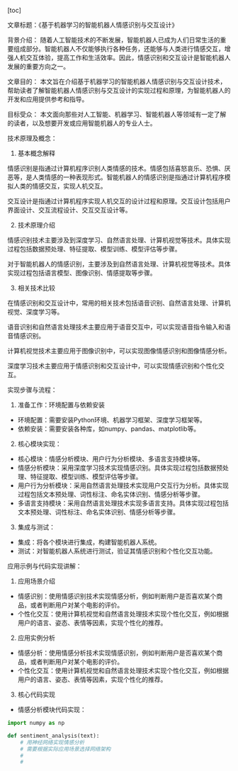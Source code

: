 
[toc]                    
                
                
文章标题：《基于机器学习的智能机器人情感识别与交互设计》

背景介绍：
随着人工智能技术的不断发展，智能机器人已成为人们日常生活的重要组成部分。智能机器人不仅能够执行各种任务，还能够与人类进行情感交互，增强人机交互体验，提高工作和生活效率。因此，情感识别和交互设计是智能机器人发展的重要方向之一。

文章目的：
本文旨在介绍基于机器学习的智能机器人情感识别与交互设计技术，帮助读者了解智能机器人情感识别与交互设计的实现过程和原理，为智能机器人的开发和应用提供参考和指导。

目标受众：
本文面向那些对人工智能、机器学习、智能机器人等领域有一定了解的读者，以及想要开发或应用智能机器人的专业人士。

技术原理及概念：

1. 基本概念解释

情感识别是指通过计算机程序识别人类情感的技术。情感包括喜怒哀乐、恐惧、厌恶等，是人类情感的一种表现形式。智能机器人的情感识别是指通过计算机程序模拟人类的情感交互，实现人机交互。

交互设计是指通过计算机程序实现人机交互的设计过程和原理。交互设计包括用户界面设计、交互流程设计、交互交互设计等。

2. 技术原理介绍

情感识别技术主要涉及到深度学习、自然语言处理、计算机视觉等技术。具体实现过程包括数据预处理、特征提取、模型训练、模型评估等步骤。

对于智能机器人的情感识别，主要涉及到自然语言处理、计算机视觉等技术。具体实现过程包括语言模型、图像识别、情感提取等步骤。

3. 相关技术比较

在情感识别和交互设计中，常用的相关技术包括语音识别、自然语言处理、计算机视觉、深度学习等。

语音识别和自然语言处理技术主要应用于语音交互中，可以实现语音指令输入和语音情感识别。

计算机视觉技术主要应用于图像识别中，可以实现图像情感识别和图像情感分析。

深度学习技术主要应用于情感识别和交互设计中，可以实现情感识别和个性化交互。

实现步骤与流程：

1. 准备工作：环境配置与依赖安装

- 环境配置：需要安装Python环境、机器学习框架、深度学习框架等。
- 依赖安装：需要安装各种库，如numpy、pandas、matplotlib等。

2. 核心模块实现：

- 核心模块：情感分析模块、用户行为分析模块、多语言支持模块等。
- 情感分析模块：采用深度学习技术实现情感识别。具体实现过程包括数据预处理、特征提取、模型训练、模型评估等步骤。
- 用户行为分析模块：采用自然语言处理技术实现用户交互行为分析。具体实现过程包括文本预处理、词性标注、命名实体识别、情感分析等步骤。
- 多语言支持模块：采用自然语言处理技术实现多语言支持。具体实现过程包括文本预处理、词性标注、命名实体识别、情感分析等步骤。

3. 集成与测试：

- 集成：将各个模块进行集成，构建智能机器人系统。
- 测试：对智能机器人系统进行测试，验证其情感识别和个性化交互功能。

应用示例与代码实现讲解：

1. 应用场景介绍

- 情感识别：使用情感识别技术实现情感分析，例如判断用户是否喜欢某个商品，或者判断用户对某个电影的评价。
- 个性化交互：使用计算机视觉和自然语言处理技术实现个性化交互，例如根据用户的语言、姿态、表情等因素，实现个性化的推荐。

2. 应用实例分析

- 情感分析：使用情感分析技术实现情感识别，例如判断用户是否喜欢某个商品，或者判断用户对某个电影的评价。
- 个性化交互：使用计算机视觉和自然语言处理技术实现个性化交互，例如根据用户的语言、姿态、表情等因素，实现个性化的推荐。

3. 核心代码实现

- 情感分析模块代码实现：
```python
import numpy as np

def sentiment_analysis(text):
    # 用神经网络实现情感分析
    # 需要根据实际应用场景选择网络架构
    # 
    # 
```

